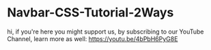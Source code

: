 # Navbar-CSS-Tutorial-2Ways
hi, if you're here you might support us, by subscribing to our YouTube Channel, learn more as well: https://youtu.be/4bPbH6PyG8E
